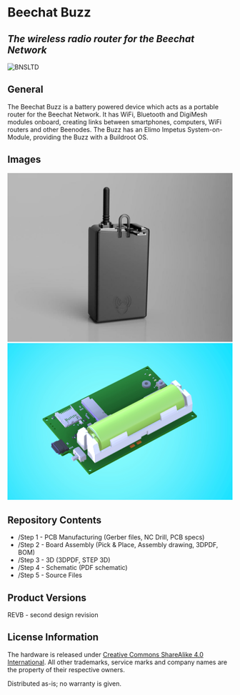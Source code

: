 # Beechat Buzz
## _The wireless radio router for the Beechat Network_

![BNSLTD](https://beechat.network/wp-content/uploads/2022/02/powered-by.png)

General
-------------------
 
The Beechat Buzz is a battery powered device which acts as a portable router for the Beechat Network. It has WiFi, Bluetooth and DigiMesh modules onboard, creating links between smartphones, computers, WiFi routers and other Beenodes. The Buzz has an Elimo Impetus System-on-Module, providing the Buzz with a Buildroot OS. 

Images
-------------------
![image](https://github.com/BeechatNetworkSystemsLtd/BeechatBuzz/raw/main/render.jpg)
![image](https://github.com/BeechatNetworkSystemsLtd/BeechatBuzz/raw/main/board.jpg)

Repository Contents
-------------------

* /Step 1 - PCB Manufacturing  (Gerber files, NC Drill, PCB specs)
* /Step 2 - Board Assembly (Pick & Place, Assembly drawing, 3DPDF, BOM)
* /Step 3 - 3D (3DPDF, STEP 3D)
* /Step 4 - Schematic (PDF schematic)
* /Step 5 - Source Files

Product Versions
-------------------

REVB - second design revision


License Information
-------------------
The hardware is released under [Creative Commons ShareAlike 4.0 International](https://creativecommons.org/licenses/by-sa/4.0/).
All other trademarks, service marks and company names are the property of their respective owners.

Distributed as-is; no warranty is given.
